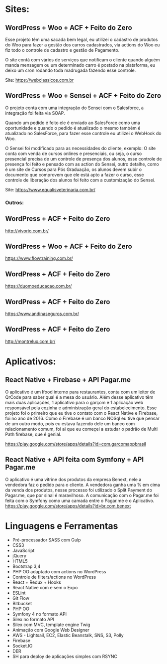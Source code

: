 # Sites:

## WordPress + Woo + ACF + Feito do Zero

Esse projeto têm uma sacada bem legal, eu utilizei o cadastro de produtos do Woo para fazer a gestão dos carros cadastrados, via actions do Woo eu fiz todo o controle de cadastro e gestão de Pagamento. 

O site contá com vários de serviços que notificam o cliente quando alguém manda mensagem ou um determinado carro é postado na plataforma, eu deixo um cron rodando toda madrugada fazendo esse controle.

Site: https://webclassicos.com.br


## WordPress + Woo + Sensei + ACF + Feito do Zero

O projeto conta com uma integração do Sensei com o Salesforce, a integração foi feita via SOAP.

Quando um pedido é feito ele é enviado ao SalesForce como uma oportunidade e quando o pedido é atualizado o mesmo também é atualizado no SalesForce, para fazer esse controle eu utilizei o WebHook do Woo.

O Sensei foi modificado para as necessidades do cliente, exemplo: O site conta com venda de cursos onlines e presenciais, ou seja, o curso presencial precisa de um controle de presença dos alunos, esse controle de presença foi feito e pensado com as action do Sensei, outro detalhe, como é um site de Cursos para Pós Graduação, os alunos devem subir o documento que comprovem que ele está apto a fazer o curso, esse controle de liberação dos alunos foi feito com a customização do Sensei.

Site: https://www.equalisveterinaria.com.br/


### Outros:

## WordPress + ACF + Feito do Zero
http://vivorio.com.br/

## WordPress + Woo + ACF + Feito do Zero
https://www.flowtraining.com.br/

## WordPress + ACF + Feito do Zero
https://duomoeducacao.com.br/

## WordPress + ACF + Feito do Zero
https://www.andinaseguros.com.br/

## WordPress + ACF + Feito do Zero
http://montrelux.com.br/

# Aplicativos:

## React Native + Firebase + API Pagar.me
O aplicativo é um Ifood interno para restaurantes, conta com um leitor de QrCode para saber qual é a mesa do usuário.
Além desse aplicativo têm mais duas aplicações, 1 aplicativo para o garçom e 1 aplicação web responsável pela cozinha e administração geral do estabelecimento.
Esse projeto foi o primeiro que eu tive o contato com o React Native e Firebase, foi no ano de 2016.
Como o Firebase é um banco NOSql eu tive que pensar de um outro modo, pois eu estava fazendo dele um banco com relacionamento comum, foi ai que eu começei a estudar o padrão de Multi Path firebase, que é genial.

https://play.google.com/store/apps/details?id=com.garcomappbrasil


## React Native + API feita com Symfony + API Pagar.me
O aplicativo é uma vitrine dos produtos da empresa Benext, nele a vendedora faz o pedido para o cliente.
A vendedora ganha uma % em cima da venda dos produtos, nesse processo foi utilizado o Split Payment do Pagar.me, que por sinal é maravilhoso. A comunicação com o Pagar.me foi feita com o Symfony como uma camada entre o Pagar.me e o Aplicativo.
https://play.google.com/store/apps/details?id=br.com.benext


# Linguagens e Ferramentas

* Pré-processador SASS com Gulp
* CSS3
* JavaScript
* jQuery
* HTML5
* Bootstrap 3,4
* PHP OO adaptado com actions no WordPress
* Controle de filters/actions no WordPress
* React + Redux + Hooks
* React Native com e sem o Expo
* ESLint
* Git Flow
* Bitbucket
* PHP OO
* Symfony 4 no formato API
* Silex no formato API
* Silex com MVC, template engine Twig
* Animação com Google Web Designer
* AWS - Lightsail, EC2, Elastic Beanstalk, SNS, S3, Polly
* Firebase
* Socket.IO
* DER
* SH para deploy de aplicações simples com RSYNC
